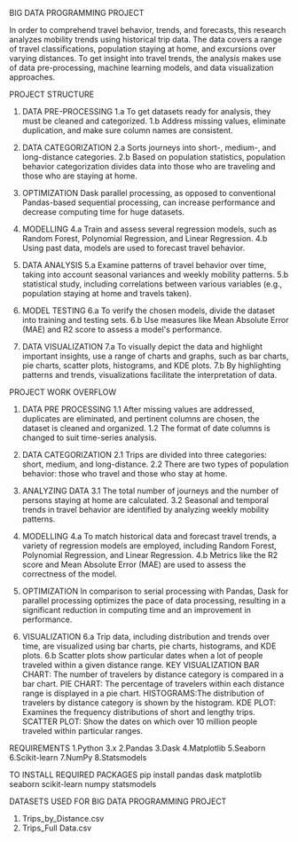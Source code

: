 BIG DATA PROGRAMMING PROJECT

In order to comprehend travel behavior, trends, and forecasts, this research analyzes mobility trends using historical trip data. The data covers a range of travel classifications, population staying at home, and excursions over varying distances. To get insight into travel trends, the analysis makes use of data pre-processing, machine learning models, and data visualization approaches.

PROJECT STRUCTURE

1. DATA PRE-PROCESSING
1.a To get datasets ready for analysis, they must be cleaned and categorized.
1.b Address missing values, eliminate duplication, and make sure column names are consistent.

2. DATA CATEGORIZATION
2.a Sorts journeys into short-, medium-, and long-distance categories.
2.b Based on population statistics, population behavior categorization divides data into those who are traveling and those who are staying at home.

3. OPTIMIZATION
Dask parallel processing, as opposed to conventional Pandas-based sequential processing, can increase performance and decrease computing time for huge datasets.

4. MODELLING
4.a Train and assess several regression models, such as Random Forest, Polynomial Regression, and Linear Regression.
4.b Using past data, models are used to forecast travel behavior.

5. DATA ANALYSIS
5.a Examine patterns of travel behavior over time, taking into account seasonal variances and weekly mobility patterns.
5.b statistical study, including correlations between various variables (e.g., population staying at home and travels taken).

6. MODEL TESTING
6.a To verify the chosen models, divide the dataset into training and testing sets.
6.b Use measures like Mean Absolute Error (MAE) and R2 score to assess a model's performance.

7. DATA VISUALIZATION
7.a To visually depict the data and highlight important insights, use a range of charts and graphs, such as bar charts, pie charts, scatter plots, histograms, and KDE plots.
7.b By highlighting patterns and trends, visualizations facilitate the interpretation of data.
   

PROJECT WORK OVERFLOW
1. DATA PRE PROCESSING
1.1 After missing values are addressed, duplicates are eliminated, and pertinent columns are chosen, the dataset is cleaned and organized.
1.2 The format of date columns is changed to suit time-series analysis.

2. DATA CATEGORIZATION
2.1 Trips are divided into three categories: short, medium, and long-distance.
2.2 There are two types of population behavior: those who travel and those who stay at home.

3. ANALYZING DATA
3.1 The total number of journeys and the number of persons staying at home are calculated.
3.2 Seasonal and temporal trends in travel behavior are identified by analyzing weekly mobility patterns.

4. MODELLING
4.a To match historical data and forecast travel trends, a variety of regression models are employed, including Random Forest, Polynomial Regression, and Linear Regression.
4.b Metrics like the R2 score and Mean Absolute Error (MAE) are used to assess the correctness of the model.

5. OPTIMIZATION
In comparison to serial processing with Pandas, Dask for parallel processing optimizes the pace of data processing, resulting in a significant reduction in computing time and an improvement in performance.

6. VISUALIZATION
6.a Trip data, including distribution and trends over time, are visualized using bar charts, pie charts, histograms, and KDE plots.
6.b Scatter plots show particular dates when a lot of people traveled within a given distance range.
KEY VISUALIZATION
BAR CHART: The number of travelers by distance category is compared in a bar chart.
PIE CHART: The percentage of travelers within each distance range is displayed in a pie chart.
HISTOGRAMS:The distribution of travelers by distance category is shown by the histogram.
KDE PLOT: Examines the frequency distributions of short and lengthy trips.
SCATTER PLOT: Show the dates on which over 10 million people traveled within particular ranges.

REQUIREMENTS
1.Python 3.x
2.Pandas
3.Dask
4.Matplotlib
5.Seaborn
6.Scikit-learn
7.NumPy
8.Statsmodels

TO INSTALL REQUIRED PACKAGES
pip install pandas dask matplotlib seaborn scikit-learn numpy statsmodels

DATASETS USED FOR BIG DATA PROGRAMMING PROJECT 
1. Trips_by_Distance.csv 
2. Trips_Full Data.csv

